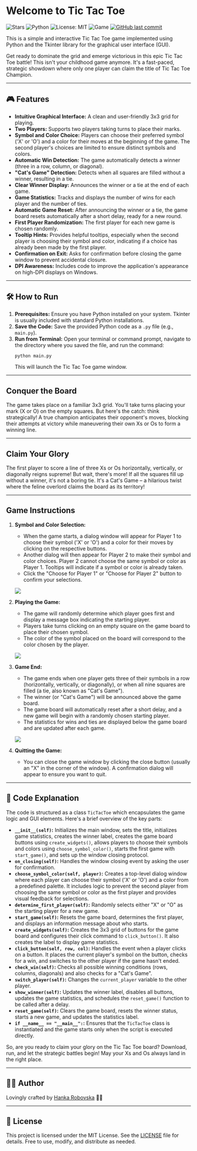 # Welcome to Tic Tac Toe

![Stars](https://img.shields.io/github/stars/hrosicka/TicTacToeWeb)
![Python](https://img.shields.io/badge/Made%20with-Python-blue?logo=python)
![License: MIT](https://img.shields.io/badge/License-MIT-green.svg)
![Game](https://img.shields.io/badge/Game-TicTacToe-red?logo=python)
[![GitHub last commit](https://img.shields.io/github/last-commit/hrosicka/TicTacToeWeb)](https://github.com/hrosicka/TicTacToeWeb/commits/main)

This is a simple and interactive Tic Tac Toe game implemented using Python and the Tkinter library for the graphical user interface (GUI).

Get ready to dominate the grid and emerge victorious in this epic Tic Tac Toe battle! This isn't your childhood game anymore. It's a fast-paced, strategic showdown where only one player can claim the title of Tic Tac Toe Champion.

---

## 🎮 Features

* **Intuitive Graphical Interface:** A clean and user-friendly 3x3 grid for playing.
* **Two Players:** Supports two players taking turns to place their marks.
* **Symbol and Color Choice:** Players can choose their preferred symbol ('X' or 'O') and a color for their moves at the beginning of the game. The second player's choices are limited to ensure distinct symbols and colors.
* **Automatic Win Detection:** The game automatically detects a winner (three in a row, column, or diagonal).
* **"Cat's Game" Detection:** Detects when all squares are filled without a winner, resulting in a tie.
* **Clear Winner Display:** Announces the winner or a tie at the end of each game.
* **Game Statistics:** Tracks and displays the number of wins for each player and the number of ties.
* **Automatic Game Reset:** After announcing the winner or a tie, the game board resets automatically after a short delay, ready for a new round.
* **First Player Randomization:** The first player for each new game is chosen randomly.
* **Tooltip Hints:** Provides helpful tooltips, especially when the second player is choosing their symbol and color, indicating if a choice has already been made by the first player.
* **Confirmation on Exit:** Asks for confirmation before closing the game window to prevent accidental closure.
* **DPI Awareness:** Includes code to improve the application's appearance on high-DPI displays on Windows.
  
---
  
## 🛠️ How to Run

1.  **Prerequisites:** Ensure you have Python installed on your system. Tkinter is usually included with standard Python installations.
2.  **Save the Code:** Save the provided Python code as a `.py` file (e.g., `main.py`).
3.  **Run from Terminal:** Open your terminal or command prompt, navigate to the directory where you saved the file, and run the command:
    ```bash
    python main.py
    ```
    This will launch the Tic Tac Toe game window.

---

## Conquer the Board

The game takes place on a familiar 3x3 grid. You'll take turns placing your mark (X or O) on the empty squares. But here's the catch: think strategically! A true champion anticipates their opponent's moves, blocking their attempts at victory while maneuvering their own Xs or Os to form a winning line.

---

## Claim Your Glory

The first player to score a line of three Xs or Os horizontally, vertically, or diagonally reigns supreme! But wait, there's more! If all the squares fill up without a winner, it's not a boring tie. It's a  Cat's Game – a hilarious twist where the feline overlord claims the board as its territory!

---

## Game Instructions

1.  **Symbol and Color Selection:**
    * When the game starts, a dialog window will appear for Player 1 to choose their symbol ('X' or 'O') and a color for their moves by clicking on the respective buttons.
    * Another dialog will then appear for Player 2 to make their symbol and color choices. Player 2 cannot choose the same symbol or color as Player 1. Tooltips will indicate if a symbol or color is already taken.
    * Click the "Choose for Player 1" or "Choose for Player 2" button to confirm your selections.

    ![](https://github.com/hrosicka/TicTacToe/blob/master/doc/symbol_color.png)

2.  **Playing the Game:**
    * The game will randomly determine which player goes first and display a message box indicating the starting player.
    * Players take turns clicking on an empty square on the game board to place their chosen symbol.
    * The color of the symbol placed on the board will correspond to the color chosen by the player.
  
    ![](https://github.com/hrosicka/TicTacToe/blob/master/doc/who_starts.png)
    
3.  **Game End:**
    * The game ends when one player gets three of their symbols in a row (horizontally, vertically, or diagonally), or when all nine squares are filled (a tie, also known as "Cat's Game").
    * The winner (or "Cat's Game") will be announced above the game board.
    * The game board will automatically reset after a short delay, and a new game will begin with a randomly chosen starting player.
    * The statistics for wins and ties are displayed below the game board and are updated after each game.

    ![](https://github.com/hrosicka/TicTacToe/blob/master/doc/tic_tac_toe.png)
      
4.  **Quitting the Game:**
    * You can close the game window by clicking the close button (usually an "X" in the corner of the window). A confirmation dialog will appear to ensure you want to quit.

---

## 🌟 Code Explanation

The code is structured as a class `TicTacToe` which encapsulates the game logic and GUI elements. Here's a brief overview of the key parts:

* **`__init__(self)`:** Initializes the main window, sets the title, initializes game statistics, creates the winner label, creates the game board buttons using `create_widgets()`, allows players to choose their symbols and colors using `choose_symbol_color()`, starts the first game with `start_game()`, and sets up the window closing protocol.
* **`on_closing(self)`:** Handles the window closing event by asking the user for confirmation.
* **`choose_symbol_color(self, player)`:** Creates a top-level dialog window where each player can choose their symbol ('X' or 'O') and a color from a predefined palette. It includes logic to prevent the second player from choosing the same symbol or color as the first player and provides visual feedback for selections.
* **`determine_first_player(self)`:** Randomly selects either "X" or "O" as the starting player for a new game.
* **`start_game(self)`:** Resets the game board, determines the first player, and displays an information message about who starts.
* **`create_widgets(self)`:** Creates the 3x3 grid of buttons for the game board and configures their click command to `click_button()`. It also creates the label to display game statistics.
* **`click_button(self, row, col)`:** Handles the event when a player clicks on a button. It places the current player's symbol on the button, checks for a win, and switches to the other player if the game hasn't ended.
* **`check_win(self)`:** Checks all possible winning conditions (rows, columns, diagonals) and also checks for a "Cat's Game".
* **`switch_player(self)`:** Changes the `current_player` variable to the other player.
* **`show_winner(self)`:** Updates the winner label, disables all buttons, updates the game statistics, and schedules the `reset_game()` function to be called after a delay.
* **`reset_game(self)`:** Clears the game board, resets the winner status, starts a new game, and updates the statistics label.
* **`if __name__ == "__main__":`:** Ensures that the `TicTacToe` class is instantiated and the game starts only when the script is executed directly.

So, are you ready to claim your glory on the Tic Tac Toe board? Download, run, and let the strategic battles begin! May your Xs and Os always land in the right place.


---

## 👩‍💻 Author

Lovingly crafted by [Hanka Robovska](https://github.com/hrosicka) 👩‍🔬

---

## 📝 License

This project is licensed under the MIT License. See the [LICENSE](./LICENSE) file for details. Free to use, modify, and distribute as needed.
